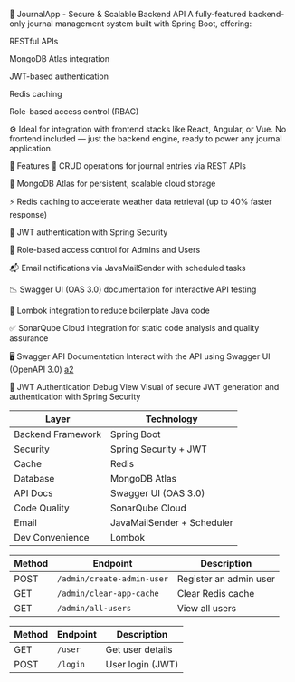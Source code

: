 📓 JournalApp - Secure & Scalable Backend API
A fully-featured backend-only journal management system built with Spring Boot, offering:

RESTful APIs

MongoDB Atlas integration

JWT-based authentication

Redis caching

Role-based access control (RBAC)

⚙️ Ideal for integration with frontend stacks like React, Angular, or Vue. No frontend included — just the backend engine, ready to power any journal application.



🔧 Features
📑 CRUD operations for journal entries via REST APIs

🧾 MongoDB Atlas for persistent, scalable cloud storage

⚡ Redis caching to accelerate weather data retrieval (up to 40% faster response)

🔐 JWT authentication with Spring Security

👥 Role-based access control for Admins and Users

📬 Email notifications via JavaMailSender with scheduled tasks

📉 Swagger UI (OAS 3.0) documentation for interactive API testing

🧹 Lombok integration to reduce boilerplate Java code

✅ SonarQube Cloud integration for static code analysis and quality assurance





🖥️ Swagger API Documentation
Interact with the API using Swagger UI (OpenAPI 3.0) [a2](https://github.com/user-attachments/assets/3a8716e9-e359-428f-ab2b-9d30baf7e9d3)

🔐 JWT Authentication Debug View
Visual of secure JWT generation and authentication with Spring Security


| Layer             | Technology                 |
| ----------------- | -------------------------- |
| Backend Framework | Spring Boot                |
| Security          | Spring Security + JWT      |
| Cache             | Redis                      |
| Database          | MongoDB Atlas              |
| API Docs          | Swagger UI (OAS 3.0)       |
| Code Quality      | SonarQube Cloud            |
| Email             | JavaMailSender + Scheduler |
| Dev Convenience   | Lombok                     |

| Method | Endpoint                   | Description            |
| ------ | -------------------------- | ---------------------- |
| POST   | `/admin/create-admin-user` | Register an admin user |
| GET    | `/admin/clear-app-cache`   | Clear Redis cache      |
| GET    | `/admin/all-users`         | View all users         |

| Method | Endpoint | Description      |
| ------ | -------- | ---------------- |
| GET    | `/user`  | Get user details |
| POST   | `/login` | User login (JWT) |

